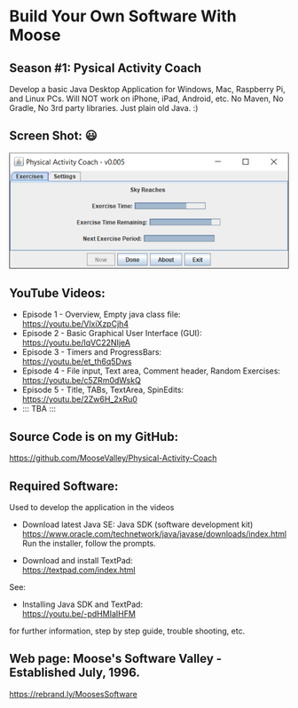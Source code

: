 # Build Your Own Software With Moose
## Season #1: Pysical Activity Coach

Develop a basic Java Desktop Application for Windows, Mac, Raspberry Pi, and Linux PCs.
Will NOT work on iPhone, iPad, Android, etc.
No Maven, No Gradle, No 3rd party libraries.  Just plain old Java. :)

## Screen Shot: :smiley:

![Pysical Activity Coach](Screen%20Shots/PhysicalActivityCoach.png?raw=true "Pysical Activity Coach")


## YouTube Videos:
* Episode 1 - Overview, Empty java class file:
<br>https://youtu.be/VlxiXzpCjh4
* Episode 2 - Basic Graphical User Interface (GUI):
<br>https://youtu.be/IqVC22NIjeA
* Episode 3 - Timers and ProgressBars:
<br>https://youtu.be/et_th6q5Dws
* Episode 4 - File input, Text area, Comment header, Random Exercises:
<br>https://youtu.be/c5ZRm0dWskQ
* Episode 5 - Title, TABs, TextArea, SpinEdits:
<br>https://youtu.be/2Zw6H_2xRu0
* ::: TBA :::

## Source Code is on my GitHub:
https://github.com/MooseValley/Physical-Activity-Coach

## Required Software:

Used to develop the application in the videos

* Download latest Java SE: Java SDK (software development kit)
<br>https://www.oracle.com/technetwork/java/javase/downloads/index.html
<br>Run the installer, follow the prompts.

* Download and install TextPad:
<br>https://textpad.com/index.html

See:
* Installing Java SDK and TextPad:
<br>https://youtu.be/-pdHMIaIHFM

for further information, step by step guide, trouble shooting, etc.


## Web page: Moose's Software Valley - Established July, 1996.
https://rebrand.ly/MoosesSoftware
